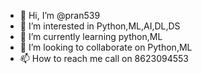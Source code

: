 - 👋 Hi, I’m @pran539
- 👀 I’m interested in Python,ML,AI,DL,DS
- 🌱 I’m currently learning python,ML
- 💞️ I’m looking to collaborate on Python,ML
- 📫 How to reach me call on 8623094553

<!---
pran539/pran539 is a ✨ special ✨ repository because its `README.md` (this file) appears on your GitHub profile.
You can click the Preview link to take a look at your changes.
--->
